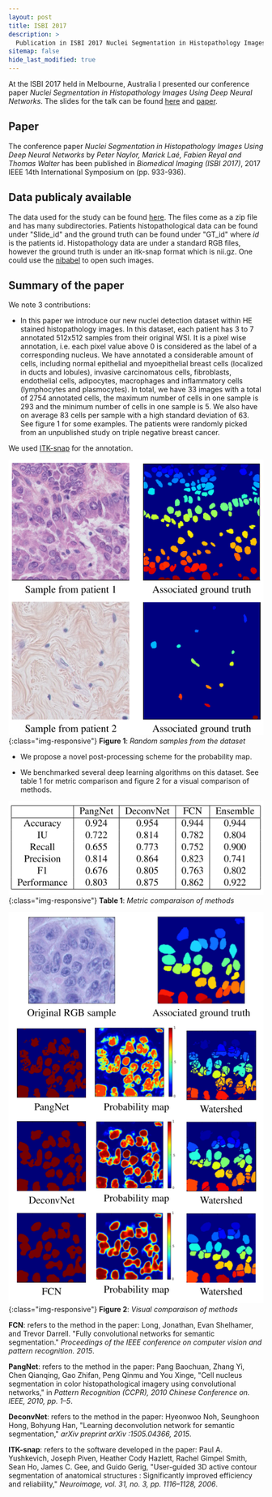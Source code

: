 ```yaml
---
layout: post
title: ISBI 2017
description: >
  Publication in ISBI 2017 Nuclei Segmentation in Histopathology Images Using Deep Neural Networks.
sitemap: false
hide_last_modified: true
---
```



At the ISBI 2017 held in Melbourne, Australia I presented our conference paper *Nuclei Segmentation in Histopathology Images Using Deep Neural Networks*. The slides for the talk can be found [here](https://drive.google.com/file/d/1U9LNWqsCYpT1d85d4B4cn9bMRszNqfCe/view?usp=sharing) and [paper](https://drive.google.com/file/d/1Ncpj0BQixWnR71t292rNRYp_kITNAPiQ/view?usp=sharing).

## Paper

The conference paper *Nuclei Segmentation in Histopathology Images Using Deep Neural Networks* by *Peter Naylor, Marick Laé, Fabien Reyal and Thomas Walter* has been published in *Biomedical Imaging (ISBI 2017)*, 2017 IEEE 14th International Symposium on (pp. 933-936).

## Data publicaly available

The data used for the study can be found [here](https://zenodo.org/record/1174343#.YXZhkJuxVGN). The files come as a zip file and has many subdirectories. Patients histopathological data can be found under "Slide_id" and the ground truth can be found under "GT_id" where *id* is the patients id. Histopathology data are under a standard RGB files, however the ground truth is under an itk-snap format which is nii.gz. One could use the [nibabel](http://nipy.org/nibabel/) to open such images.

## Summary of the paper

We note 3 contributions:

- In this paper we introduce our new nuclei detection dataset within HE stained histopathology images. In this dataset, each patient has 3 to 7 annotated 512x512 samples from their original WSI. It is a pixel wise annotation, i.e. each pixel value above 0 is considered as the label of a corresponding nucleus. We have annotated a considerable amount of cells, including normal epithelial and myoepithelial breast cells (localized in ducts and lobules), invasive carcinomatous cells, fibroblasts, endothelial cells, adipocytes, macrophages and inflammatory cells (lymphocytes and plasmocytes). In total, we have 33 images with a total of 2754 annotated cells, the maximum number of cells in one sample is 293 and the minimum number of cells in one sample is 5. We also have on average 83 cells per sample with a high standard deviation of 63.  See figure 1 for some examples. The patients were randomly picked from an unpublished study on triple negative breast cancer.

We used [ITK-snap](http://www.itksnap.org) for the annotation.

![](/assets/img/posts/isbi2017/TNBC_dataset_example.png){:class="img-responsive"}
**Figure 1**: *Random samples from the dataset*

- We propose a novel post-processing scheme for the probability map.

- We benchmarked several deep learning algorithms on this dataset. See table 1 for metric comparison and figure 2 for a visual comparison of methods.

![](/assets/img/posts/isbi2017/table_benchmark.png){:class="img-responsive"}
**Table 1**: *Metric comparaison of methods*

![](/assets/img/posts/isbi2017/VisualComparaisonBenchmark.png){:class="img-responsive"}
**Figure 2**: *Visual comparaison of methods*

**FCN**: refers to the method in the paper: Long, Jonathan, Evan Shelhamer, and Trevor Darrell. "Fully convolutional networks for semantic segmentation." *Proceedings of the IEEE conference on computer vision and pattern recognition. 2015*.

**PangNet**: refers to the method in the paper: Pang Baochuan, Zhang Yi, Chen Qianqing, Gao Zhifan, Peng Qinmu and You Xinge, "Cell nucleus segmentation in color histopathological imagery using convolutional networks," in *Pattern Recognition (CCPR), 2010 Chinese Conference on. IEEE, 2010, pp. 1–5*.

**DeconvNet**: refers to the method in the paper: Hyeonwoo Noh, Seunghoon Hong, Bohyung Han, "Learning deconvolution network for semantic segmentation," *arXiv preprint arXiv :1505.04366, 2015*.

**ITK-snap**: refers to the software developed in the paper: Paul A. Yushkevich, Joseph Piven, Heather Cody Hazlett, Rachel Gimpel Smith, Sean Ho, James C. Gee, and Guido Gerig, "User-guided 3D active contour segmentation of anatomical structures : Significantly improved efficiency and reliability," *Neuroimage, vol. 31, no. 3, pp. 1116–1128, 2006*.

